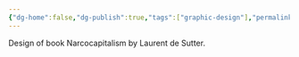 ```yaml
---
{"dg-home":false,"dg-publish":true,"tags":["graphic-design"],"permalink":"/graphics-design/narkokapitalismus/","dgPassFrontmatter":true}
---
```


Design of book Narcocapitalism by Laurent de Sutter.